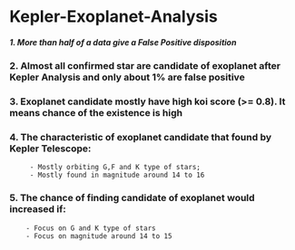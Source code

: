 # Kepler-Exoplanet-Analysis

##### 1. More than half of a data give a False Positive disposition
### 2. Almost all confirmed star are candidate of exoplanet after Kepler Analysis and only about 1% are false positive
### 3. Exoplanet candidate mostly have high koi score (>= 0.8). It means chance of the existence is high
### 4. The characteristic of exoplanet candidate that found by Kepler Telescope:
         - Mostly orbiting G,F and K type of stars;
         - Mostly found in magnitude around 14 to 16
### 5. The chance of finding candidate of exoplanet would increased if:
        - Focus on G and K type of stars
        - Focus on magnitude around 14 to 15
